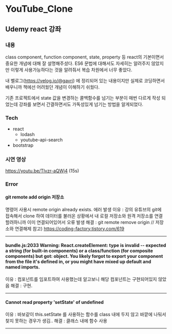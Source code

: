 # YouTube_Clone

## Udemy react 강좌 

### 내용
class component, function component, state, property 등 react의 기본이면서 중요한 개념에 대해 잘 설명해주셨다.
ES6 문법에 대해서도 자세히는 알려주지 않았지만 이렇게 사용가능하다는 것을 알려줘서 복습 차원에서 너무 좋았다.

내 벨로그(https://velog.io/@gavri) 에 정리되어 있는 내용이지만 실제로 코딩하면서 배우니까 책에선 어려웠던 개념이 이해하기 쉬웠다.

기존 프로젝트에서 state 값을 변경하는 콜백함수를 넘기는 부분이 매번 다르게 작성 되었는데 강좌를 보면서 간결하면서도 가독성있게 넘기는 방법을 알게되었다.



### Tech

- react
  - lodash 
  - youtube-api-search
- bootstrap

### 시연 영상

https://youtu.be/Tlvzr-aQWj4  (15s)

### Error
#### git remote add origin 저장소 
명령어 사용시 remote origin already exists. 에러 발생
이유 : 강의 유튜브의 git에 접속해서 clone 하여 데이터를 불러온 상황에서 내 로컬 저장소와 원격 저장소를 연결할려하니까 이미 연결되어있어서 오류 발생
해결 : git remote remove origin // 저장소와 연결해제
참고) https://coding-factory.tistory.com/619

---
#### bundle.js:2033 Warning: React.createElement: type is invalid -- expected a string (for built-in components) or a class/function (for composite components) but got: object. You likely forgot to export your component from the file it's defined in, or you might have mixed up default and named imports.
이유 : 컴포넌트를 임포트하여 사용했는데 알고보니 해당 컴포넌트는 구현되어있지 않았음
해결 : 구현.

---
#### Cannot read property 'setState' of undefined
이유 : 바보같이 this.setState 를 사용하는 함수를 class 내에 두지 않고 바깥에 나둬서 찾지 못하는 경우가 생김..
해결 :  클래스 내에 함수 사용

--- 


